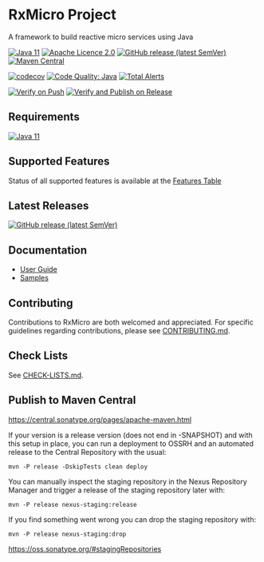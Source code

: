 # RxMicro Project

A framework to build reactive micro services using Java

[![Java 11](https://img.shields.io/badge/JDK-11-brightgreen?logo=java)](https://openjdk.java.net/projects/jdk/11/)
[![Apache Licence 2.0](https://img.shields.io/badge/licence-Apache%20License%202.0-red?logo=apache)](https://github.com/rxmicro/rxmicro/blob/master/LICENSE)
[![GitHub release (latest SemVer)](https://img.shields.io/github/v/release/rxmicro/rxmicro?color=blue&logo=webpack)](https://github.com/rxmicro/rxmicro/releases)
[![Maven Central](https://img.shields.io/maven-central/v/io.rxmicro/rxmicro?color=green&logoColor=yellow&style=plastic&logo=apache-maven)](https://search.maven.org/search?q=io.rxmicro)

[![codecov](https://codecov.io/gh/rxmicro/rxmicro/branch/master/graph/badge.svg)](https://codecov.io/gh/rxmicro/rxmicro)
[![Code Quality: Java](https://img.shields.io/lgtm/grade/java/g/rxmicro/rxmicro.svg?logo=lgtm&logoWidth=18)](https://lgtm.com/projects/g/rxmicro/rxmicro/context:java)
[![Total Alerts](https://img.shields.io/lgtm/alerts/g/rxmicro/rxmicro.svg?logo=lgtm&logoWidth=18)](https://lgtm.com/projects/g/rxmicro/rxmicro/alerts)

[![Verify on Push](https://github.com/rxmicro/rxmicro/workflows/Verify%20on%20Push/badge.svg)](https://github.com/rxmicro/rxmicro/actions?query=workflow%3A%22Verify+on+Push%22)
[![Verify and Publish on Release](https://github.com/rxmicro/rxmicro/workflows/Verify%20and%20Publish%20on%20Release/badge.svg)](https://github.com/rxmicro/rxmicro/actions?query=workflow%3A%22Verify+and+Publish+on+Release%22)

## Requirements

[![Java 11](https://img.shields.io/badge/JDK-11-brightgreen?logo=java)](https://openjdk.java.net/projects/jdk/11/)

## Supported Features

Status of all supported features is available at the [Features Table](Features.md)

## Latest Releases

[![GitHub release (latest SemVer)](https://img.shields.io/github/v/release/rxmicro/rxmicro?color=blue&logo=webpack)](https://github.com/rxmicro/rxmicro/releases)

## Documentation

* [User Guide](https://rxmicro.io/doc/latest/ru/user-guide/index.html)
* [Samples](https://github.com/rxmicro/rxmicro-usage/tree/master/examples)

## Contributing

Contributions to RxMicro are both welcomed and appreciated. 
For specific guidelines regarding contributions, please see [CONTRIBUTING.md](.github/CONTRIBUTING.md). 

## Check Lists

See [CHECK-LISTS.md](.github/CHECK-LISTS.md). 

## Publish to Maven Central

https://central.sonatype.org/pages/apache-maven.html

If your version is a release version (does not end in -SNAPSHOT) and with this setup in place, 
you can run a deployment to OSSRH and an automated release to the Central Repository with the usual:

`mvn -P release -DskipTests clean deploy`

You can manually inspect the staging repository in the Nexus Repository Manager and trigger a release of the staging repository later with:

`mvn -P release nexus-staging:release`

If you find something went wrong you can drop the staging repository with:

`mvn -P release nexus-staging:drop`

https://oss.sonatype.org/#stagingRepositories